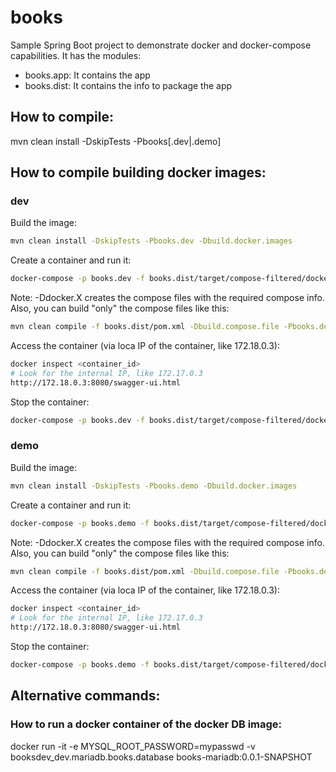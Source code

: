# books
Sample Spring Boot project to demonstrate docker and docker-compose capabilities. It has the modules:
- books.app: It contains the app
- books.dist: It contains the info to package the app

## How to compile:
mvn clean install -DskipTests -Pbooks\[.dev|.demo\]

## How to compile building docker images:

### dev
Build the image:
```bash
mvn clean install -DskipTests -Pbooks.dev -Dbuild.docker.images
```
Create a container and run it:
```bash
docker-compose -p books.dev -f books.dist/target/compose-filtered/docker-compose-dev.yml up -d
```
Note: -Ddocker.X creates the compose files with the required compose info. Also, you can build "only" the compose files like this:
```bash
mvn clean compile -f books.dist/pom.xml -Dbuild.compose.file -Pbooks.dev
```

Access the container (via loca IP of the container, like 172.18.0.3):
```bash
docker inspect <container_id>
# Look for the internal IP, like 172.17.0.3
http://172.18.0.3:8080/swagger-ui.html
```

Stop the container:
```bash
docker-compose -p books.dev -f books.dist/target/compose-filtered/docker-compose-dev.yml down
```

### demo
Build the image:
```bash
mvn clean install -DskipTests -Pbooks.demo -Dbuild.docker.images
```
Create a container and run it:
```bash
docker-compose -p books.demo -f books.dist/target/compose-filtered/docker-compose-demo.yml up -d
```
Note: -Ddocker.X creates the compose files with the required compose info. Also, you can build "only" the compose files like this:
```bash
mvn clean compile -f books.dist/pom.xml -Dbuild.compose.file -Pbooks.demo
```

Access the container (via loca IP of the container, like 172.18.0.3):
```bash
docker inspect <container_id>
# Look for the internal IP, like 172.17.0.3
http://172.18.0.3:8080/swagger-ui.html
```

Stop the container:
```bash
docker-compose -p books.demo -f books.dist/target/compose-filtered/docker-compose-demo.yml down
```

## Alternative commands:

### How to run a docker container of the docker DB image:
docker run -it -e MYSQL_ROOT_PASSWORD=mypasswd -v booksdev_dev.mariadb.books.database books-mariadb:0.0.1-SNAPSHOT